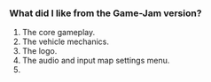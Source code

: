 ### What did I like from the Game-Jam version?
1. The core gameplay.
2. The vehicle mechanics.
3. The logo. 
4. The audio and input map settings menu.
5. 